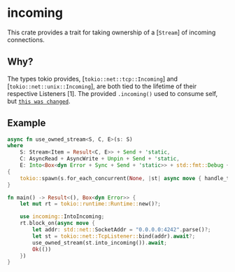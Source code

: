 # incoming

This crate provides a trait for taking ownership of a [`Stream`] of incoming connections.

## Why?
The types tokio provides, [`tokio::net::tcp::Incoming`] and [`tokio::net::unix::Incoming`], are
both tied to the lifetime of their respective Listeners [1].
The provided `.incoming()` used to consume self, but [`this was changed`](https://github.com/tokio-rs/tokio/commit/8a7e57786a5dca139f5b4261685e22991ded0859#diff-a0e934bf38b64e9a75c741bff132d8adL245).

## Example
```rust
async fn use_owned_stream<S, C, E>(s: S)
where
    S: Stream<Item = Result<C, E>> + Send + 'static,
    C: AsyncRead + AsyncWrite + Unpin + Send + 'static,
    E: Into<Box<dyn Error + Sync + Send + 'static>> + std::fmt::Debug + Unpin + Send + 'static,
{
    tokio::spawn(s.for_each_concurrent(None, |st| async move { handle_this_conn(st) }));
}

fn main() -> Result<(), Box<dyn Error>> {
    let mut rt = tokio::runtime::Runtime::new()?;

    use incoming::IntoIncoming;
    rt.block_on(async move {
        let addr: std::net::SocketAddr = "0.0.0.0:4242".parse()?;
        let st = tokio::net::TcpListener::bind(addr).await?;
        use_owned_stream(st.into_incoming()).await;
        Ok(())
    })
}
```
